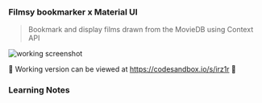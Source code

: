 ### Filmsy bookmarker x Material UI

> Bookmark and display films drawn from the MovieDB using Context API

![working screenshot](/src/movie_screenshot.gif)

:construction: Working version can be viewed at https://codesandbox.io/s/irz1r :construction:


### Learning Notes


